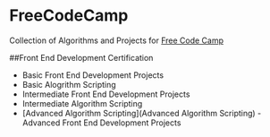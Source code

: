 # FreeCodeCamp

Collection of Algorithms and Projects for [Free Code Camp](https://www.freecodecamp.com/muir-fionn)

##Front End Development Certification
 - Basic Front End Development Projects
 - Basic Alogrithm Scripting
 - Intermediate Front End Development Projects
 - Intermediate Algorithm Scripting
 - [Advanced Algorithm Scripting](Advanced Algorithm Scripting)
 -Advanced Front End Development Projects
